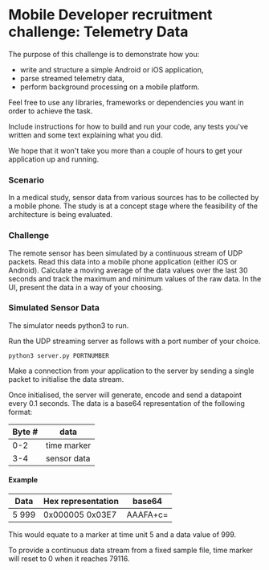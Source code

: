 # Mobile Developer recruitment challenge: Telemetry Data

The purpose of this challenge is to demonstrate how you:

  - write and structure a simple Android or iOS application,
  - parse streamed telemetry data,
  - perform background processing on a mobile platform.

Feel free to use any libraries, frameworks or dependencies you want in order
to achieve the task.

Include instructions for how to build and run your code, any tests you've
written and some text explaining what you did.

We hope that it won't take you more than a couple of hours to get your application up and running.

### Scenario

In a medical study, sensor data from various sources has to be collected by a mobile phone.
The study is at a concept stage where the feasibility of the architecture is being evaluated.

### Challenge

The remote sensor has been simulated by a continuous stream of UDP packets.
Read this data into a mobile phone application (either iOS or Android).
Calculate a moving average of the data values over the last 30 seconds and track the maximum and minimum values of the raw data.
In the UI, present the data in a way of your choosing.

### Simulated Sensor Data

The simulator needs python3 to run.

Run the UDP streaming server as follows with a port number of your choice.
```
python3 server.py PORTNUMBER
```

Make a connection from your application to the server by sending a single packet to initialise the data stream.

Once initialised, the server will generate, encode and send a datapoint every 0.1 seconds.
The data is a base64 representation of the following format:

| Byte # | data |
| --- | --- |
| 0-2 | time marker |
| 3-4 | sensor data |

#### Example
| Data | Hex representation | base64 |
| --- | --- | --- |
| 5 999 | 0x000005 0x03E7 | AAAFA+c= |

This would equate to a marker at time unit 5 and a data value of 999.

To provide a continuous data stream from a fixed sample file, time marker will reset to 0 when it reaches 79116.
